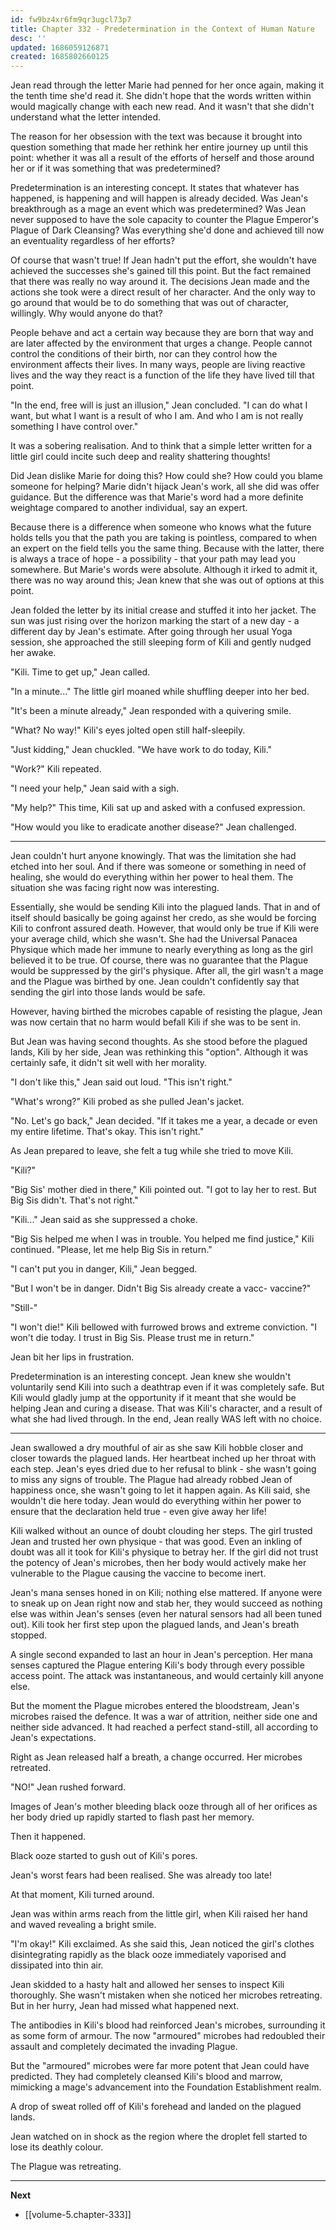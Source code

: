 ```yaml
---
id: fw9bz4xr6fm9qr3ugcl73p7
title: Chapter 332 - Predetermination in the Context of Human Nature
desc: ''
updated: 1686059126871
created: 1685802660125
---
```


Jean read through the letter Marie had penned for her once again, making it the tenth time she'd read it. She didn't hope that the words written within would magically change with each new read. And it wasn't that she didn't understand what the letter intended.

The reason for her obsession with the text was because it brought into question something that made her rethink her entire journey up until this point: whether it was all a result of the efforts of herself and those around her or if it was something that was predetermined?

Predetermination is an interesting concept. It states that whatever has happened, is happening and will happen is already decided. Was Jean's breakthrough as a mage an event which was predetermined? Was Jean never supposed to have the sole capacity to counter the Plague Emperor's Plague of Dark Cleansing? Was everything she'd done and achieved till now an eventuality regardless of her efforts?

Of course that wasn't true! If Jean hadn't put the effort, she wouldn't have achieved the successes she's gained till this point. But the fact remained that there was really no way around it. The decisions Jean made and the actions she took were a direct result of her character. And the only way to go around that would be to do something that was out of character, willingly. Why would anyone do that?

People behave and act a certain way because they are born that way and are later affected by the environment that urges a change. People cannot control the conditions of their birth, nor can they control how the environment affects their lives. In many ways, people are living reactive lives and the way they react is a function of the life they have lived till that point.

"In the end, free will is just an illusion," Jean concluded. "I can do what I want, but what I want is a result of who I am. And who I am is not really something I have control over."

It was a sobering realisation. And to think that a simple letter written for a little girl could incite such deep and reality shattering thoughts!

Did Jean dislike Marie for doing this? How could she? How could you blame someone for helping? Marie didn't hijack Jean's work, all she did was offer guidance. But the difference was that Marie's word had a more definite weightage compared to another individual, say an expert.

Because there is a difference when someone who knows what the future holds tells you that the path you are taking is pointless, compared to when an expert on the field tells you the same thing. Because with the latter, there is always a trace of hope - a possibility - that your path may lead you somewhere. But Marie's words were absolute. Although it irked to admit it, there was no way around this; Jean knew that she was out of options at this point.

Jean folded the letter by its initial crease and stuffed it into her jacket. The sun was just rising over the horizon marking the start of a new day - a different day by Jean's estimate. After going through her usual Yoga session, she approached the still sleeping form of Kili and gently nudged her awake.

"Kili. Time to get up," Jean called.

"In a minute..." The little girl moaned while shuffling deeper into her bed.

"It's been a minute already," Jean responded with a quivering smile.

"What? No way!" Kili's eyes jolted open still half-sleepily.

"Just kidding," Jean chuckled. "We have work to do today, Kili."

"Work?" Kili repeated.

"I need your help," Jean said with a sigh.

"My help?" This time, Kili sat up and asked with a confused expression.

"How would you like to eradicate another disease?" Jean challenged.

____

Jean couldn't hurt anyone knowingly. That was the limitation she had etched into her soul. And if there was someone or something in need of healing, she would do everything within her power to heal them. The situation she was facing right now was interesting. 

Essentially, she would be sending Kili into the plagued lands. That in and of itself should basically be going against her credo, as she would be forcing Kili to confront assured death. However, that would only be true if Kili were your average child, which she wasn't. She had the Universal Panacea Physique which made her immune to nearly everything as long as the girl believed it to be true. Of course, there was no guarantee that the Plague would be suppressed by the girl's physique. After all, the girl wasn't a mage and the Plague was birthed by one. Jean couldn't confidently say that sending the girl into those lands would be safe.

However, having birthed the microbes capable of resisting the plague, Jean was now certain that no harm would befall Kili if she was to be sent in.

But Jean was having second thoughts. As she stood before the plagued lands, Kili by her side, Jean was rethinking this "option". Although it was certainly safe, it didn't sit well with her morality.

"I don't like this," Jean said out loud. "This isn't right."

"What's wrong?" Kili probed as she pulled Jean's jacket.

"No. Let's go back," Jean decided. "If it takes me a year, a decade or even my entire lifetime. That's okay. This isn't right."

As Jean prepared to leave, she felt a tug while she tried to move Kili.

"Kili?"

"Big Sis' mother died in there," Kili pointed out. "I got to lay her to rest. But Big Sis didn't. That's not right."

"Kili..." Jean said as she suppressed a choke.

"Big Sis helped me when I was in trouble. You helped me find justice," Kili continued. "Please, let me help Big Sis in return."

"I can't put you in danger, Kili," Jean begged.

"But I won't be in danger. Didn't Big Sis already create a vacc- vaccine?"

"Still-"

"I won't die!" Kili bellowed with furrowed brows and extreme conviction. "I won't die today. I trust in Big Sis. Please trust me in return."

Jean bit her lips in frustration.

Predetermination is an interesting concept. Jean knew she wouldn't voluntarily send Kili into such a deathtrap even if it was completely safe. But Kili would gladly jump at the opportunity if it meant that she would be helping Jean and curing a disease. That was Kili's character, and a result of what she had lived through. In the end, Jean really WAS left with no choice.

____

Jean swallowed a dry mouthful of air as she saw Kili hobble closer and closer towards the plagued lands. Her heartbeat inched up her throat with each step. Jean's eyes dried due to her refusal to blink - she wasn't going to miss any signs of trouble. The Plague had already robbed Jean of happiness once, she wasn't going to let it happen again. As Kili said, she wouldn't die here today. Jean would do everything within her power to ensure that the declaration held true - even give away her life!

Kili walked without an ounce of doubt clouding her steps. The girl trusted Jean and trusted her own physique - that was good. Even an inkling of doubt was all it took for Kili's physique to betray her. If the girl did not trust the potency of Jean's microbes, then her body would actively make her vulnerable to the Plague causing the vaccine to become inert.

Jean's mana senses honed in on Kili; nothing else mattered. If anyone were to sneak up on Jean right now and stab her, they would succeed as nothing else was within Jean's senses (even her natural sensors had all been tuned out). Kili took her first step upon the plagued lands, and Jean's breath stopped.

A single second expanded to last an hour in Jean's perception. Her mana senses captured the Plague entering Kili's body through every possible access point. The attack was instantaneous, and would certainly kill anyone else.

But the moment the Plague microbes entered the bloodstream, Jean's microbes raised the defence. It was a war of attrition, neither side one and neither side advanced. It had reached a perfect stand-still, all according to Jean's expectations.

Right as Jean released half a breath, a change occurred. Her microbes retreated.

"NO!" Jean rushed forward.

Images of Jean's mother bleeding black ooze through all of her orifices as her body dried up rapidly started to flash past her memory.

Then it happened.

Black ooze started to gush out of Kili's pores.

Jean's worst fears had been realised. She was already too late!

At that moment, Kili turned around.

Jean was within arms reach from the little girl, when Kili raised her hand and waved revealing a bright smile.

"I'm okay!" Kili exclaimed. As she said this, Jean noticed the girl's clothes disintegrating rapidly as the black ooze immediately vaporised and dissipated into thin air.

Jean skidded to a hasty halt and allowed her senses to inspect Kili thoroughly. She wasn't mistaken when she noticed her microbes retreating. But in her hurry, Jean had missed what happened next.

The antibodies in Kili's blood had reinforced Jean's microbes, surrounding it as some form of armour. The now "armoured" microbes had redoubled their assault and completely decimated the invading Plague.

But the "armoured" microbes were far more potent that Jean could have predicted. They had completely cleansed Kili's blood and marrow, mimicking a mage's advancement into the Foundation Establishment realm.

A drop of sweat rolled off of Kili's forehead and landed on the plagued lands.

Jean watched on in shock as the region where the droplet fell started to lose its deathly colour.

The Plague was retreating.

____

**Next**
* [[volume-5.chapter-333]]